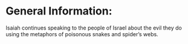 # General Information:

Isaiah continues speaking to the people of Israel about the evil they do using the metaphors of poisonous snakes and spider’s webs.